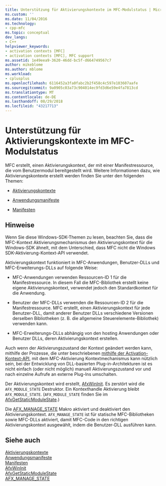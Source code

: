 ```yaml
---
title: Unterstützung für Aktivierungskontexte im MFC-Modulstatus | Microsoft-Dokumentation
ms.custom: ''
ms.date: 11/04/2016
ms.technology:
- cpp-mfc
ms.topic: conceptual
dev_langs:
- C++
helpviewer_keywords:
- activation contexts [MFC]
- activation contexts [MFC], MFC support
ms.assetid: 1e49eea9-3620-46dd-bc5f-d664749567c7
author: mikeblome
ms.author: mblome
ms.workload:
- cplusplus
ms.openlocfilehash: 6116452a3fa0fabc2b2f458c4c597e103607aafe
ms.sourcegitcommit: 9a0905c03a73c904014ec9fd3d6e59e4fa7813cd
ms.translationtype: MT
ms.contentlocale: de-DE
ms.lasthandoff: 08/29/2018
ms.locfileid: "43217713"
---
```

# <a name="support-for-activation-contexts-in-the-mfc-module-state"></a>Unterstützung für Aktivierungskontexte im MFC-Modulstatus
MFC erstellt, einen Aktivierungskontext, der mit einer Manifestressource, die vom Benutzermodul bereitgestellt wird. Weitere Informationen dazu, wie Aktivierungskontexte erstellt werden finden Sie unter den folgenden Themen:  
  
-   [Aktivierungskontexte](/windows/desktop/SbsCs/activation-contexts)  
  
-   [Anwendungsmanifeste](/windows/desktop/SbsCs/application-manifests)  
  
-   [Manifesten](/windows/desktop/SbsCs/assembly-manifests)  
  
## <a name="remarks"></a>Hinweise  
 Wenn Sie diese Windows-SDK-Themen zu lesen, beachten Sie, dass die MFC-Kontext Aktivierungsmechanismus den Aktivierungskontext für die Windows-SDK ähnelt, mit dem Unterschied, dass MFC nicht die Windows SDK-Aktivierung-Kontext-API verwendet.  
  
 Aktivierungskontext funktioniert in MFC-Anwendungen, Benutzer-DLLs und MFC-Erweiterungs-DLLs auf folgende Weise:  
  
-   MFC-Anwendungen verwenden Ressourcen-ID 1 für die Manifestressource. In diesem Fall die MFC-Bibliothek erstellt keine eigene Aktivierungskontext, verwendet jedoch den Standardkontext für die Anwendung.  
  
-   Benutzer der MFC-DLLs verwenden die Ressourcen-ID 2 für die Manifestressource. MFC erstellt, einen Aktivierungskontext für jede Benutzer-DLL, damit anderer Benutzer DLLs verschiedene Versionen derselben Bibliotheken (z. B. die allgemeine Steuerelemente-Bibliothek) verwenden kann.  
  
-   MFC-Erweiterungs-DLLs abhängig von den hosting Anwendungen oder Benutzer DLLs, deren Aktivierungskontext erstellen.  
  
 Auch wenn der Aktivierungszustand der Kontext geändert werden kann, mithilfe der Prozesse, die unter beschriebenen [mithilfe der Activation-Kontext-API](/windows/desktop/SbsCs/using-the-activation-context-api), mit dem MFC-Aktivierung Kontextmechanismus kann nützlich sein, bei der Entwicklung von DLL-basierten Plug-in-Architekturen ist es nicht einfach (oder nicht möglich) manuell Aktivierungszustand vor und nach einzelne Aufrufe an externe Plug-Ins umschalten.  
  
 Der Aktivierungskontext wird erstellt, [AfxWinInit](../mfc/reference/application-information-and-management.md#afxwininit). Es zerstört wird die `AFX_MODULE_STATE` Destruktor. Ein Kontexthandle Aktivierung bleibt `AFX_MODULE_STATE`. (`AFX_MODULE_STATE` finden Sie im [AfxGetStaticModuleState](reference/extension-dll-macros.md#afxgetstaticmodulestate).)  
  
 Die [AFX_MANAGE_STATE](reference/extension-dll-macros.md#afx_manage_state) Makro aktiviert und deaktiviert den Aktivierungskontext. `AFX_MANAGE_STATE` ist für statische MFC-Bibliotheken sowie MFC-DLLs aktiviert, damit MFC-Code in den richtigen Aktivierungskontext ausgewählt, indem die Benutzer-DLL ausführen kann.  
  
## <a name="see-also"></a>Siehe auch  
 [Aktivierungskontexte](/windows/desktop/SbsCs/activation-contexts)   
 [Anwendungsmanifeste](/windows/desktop/SbsCs/application-manifests)   
 [Manifesten](/windows/desktop/SbsCs/assembly-manifests)   
 [AfxWinInit](../mfc/reference/application-information-and-management.md#afxwininit)   
 [AfxGetStaticModuleState](reference/extension-dll-macros.md#afxgetstaticmodulestate)   
 [AFX_MANAGE_STATE](reference/extension-dll-macros.md#afx_manage_state)

